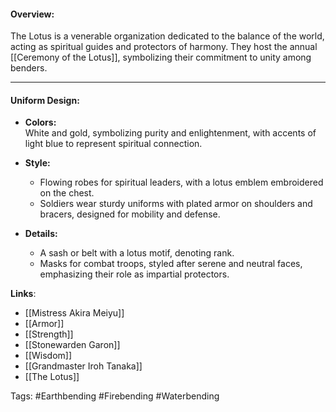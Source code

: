 #### Overview:

The Lotus is a venerable organization dedicated to the balance of the world, acting as spiritual guides and protectors of harmony. They host the annual [[Ceremony of the Lotus]], symbolizing their commitment to unity among benders.


---

#### Uniform Design:

- **Colors:**  
    White and gold, symbolizing purity and enlightenment, with accents of light blue to represent spiritual connection.
    
- **Style:**
    
    - Flowing robes for spiritual leaders, with a lotus emblem embroidered on the chest.
    - Soldiers wear sturdy uniforms with plated armor on shoulders and bracers, designed for mobility and defense.
- **Details:**
    
    - A sash or belt with a lotus motif, denoting rank.
    - Masks for combat troops, styled after serene and neutral faces, emphasizing their role as impartial protectors.

**Links**:
- [[Mistress Akira Meiyu]]
- [[Armor]]
- [[Strength]]
- [[Stonewarden Garon]]
- [[Wisdom]]
- [[Grandmaster Iroh Tanaka]]
- [[The Lotus]]

Tags:
#Earthbending
#Firebending
#Waterbending